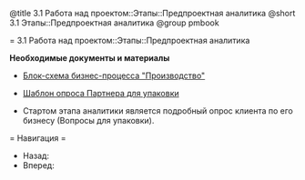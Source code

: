 @title 3.1 Работа над проектом::Этапы::Предпроектная аналитика
@short 3.1 Этапы::Предпроектная аналитика
@group pmbook

= 3.1 Работа над проектом::Этапы::Предпроектная аналитика

**Необходимые документы и материалы**
- [Блок-схема бизнес-процесса "Производство"](https://dl.dropboxusercontent.com/u/9235556/makebecool/businesDiagramm/%D0%91%D0%B8%D0%B7%D0%BD%D0%B5%D1%81%20%D0%9F%D1%80%D0%BE%D1%86%D0%B5%D1%81%D1%81%20-%20%D0%9F%D1%80%D0%BE%D0%B8%D0%B7%D0%B2%D0%BE%D0%B4%D1%81%D1%82%D0%B2%D0%BE.html)
- [Шаблон опроса Партнера для упаковки](https://docs.google.com/document/d/1pj9gFw2Bged1X9V-1_H662SgUkNgYHPeOjMZNk6Gd4s/edit)

- Стартом этапа аналитики является подробный опрос клиента по его бизнесу (Вопросы для упаковки).

= Навигация =
- Назад:
- Вперед: